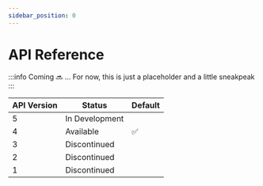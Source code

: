 ```yaml
---
sidebar_position: 0
---
```


# API Reference

:::info
Coming :soon: ... For now, this is just a placeholder and a little sneakpeak
:::

| API Version | Status         | Default |
| ----------- | -------------- | ------- |
| 5           | In Development |         |
| 4           | Available      | ✅       |
| 3           | Discontinued   |         |
| 2           | Discontinued   |         |
| 1           | Discontinued   |         |
